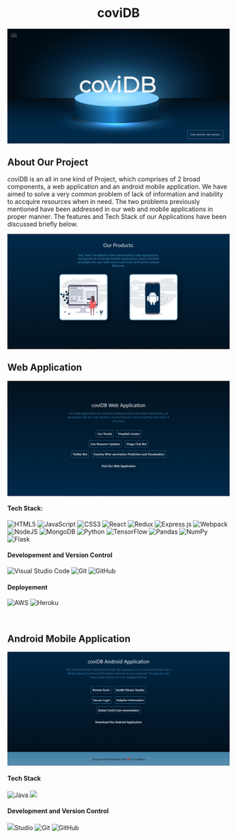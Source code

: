 <h1 align='center'>coviDB</h1>
<img align='center' src='https://github.com/javaBeans-VIT/Landing_Page/blob/main/snaps/landing_cover.PNG'></img>
<br>
<h2>About Our Project</h2>
<p>coviDB is an all in one kind of Project, which comprises of 2 broad components, a web application and an android mobile application. We have aimed to solve a very common problem of lack of information and inability to accquire resources when in need. The two problems previously mentioned have been addressed in our web and mobile applications in proper manner. The features and Tech Stack of our Applications have been discussed briefly below.</p>
<img align='center' src='https://github.com/javaBeans-VIT/Landing_Page/blob/main/snaps/products.PNG'></img>
<br>
<h2>Web Application</h2>
<img align='center' src='https://github.com/javaBeans-VIT/Landing_Page/blob/main/snaps/web_feature.PNG'></img>
<h4>Tech Stack:</h4>
<p><img alt="HTML5" src="https://img.shields.io/badge/html5-%23E34F26.svg?style=for-the-badge&logo=html5&logoColor=white"/> <img alt="JavaScript" src="https://img.shields.io/badge/javascript-%23323330.svg?style=for-the-badge&logo=javascript&logoColor=%23F7DF1E"/> <img alt="CSS3" src="https://img.shields.io/badge/css3-%231572B6.svg?style=for-the-badge&logo=css3&logoColor=white"/> <img alt="React" src="https://img.shields.io/badge/react-%2320232a.svg?style=for-the-badge&logo=react&logoColor=%2361DAFB"/> <img alt="Redux" src="https://img.shields.io/badge/redux-%23593d88.svg?style=for-the-badge&logo=redux&logoColor=white"/> 	<img alt="Express.js" src="https://img.shields.io/badge/express.js-%23404d59.svg?style=for-the-badge&logo=express&logoColor=%2361DAFB"/> <img alt="Webpack" src="https://img.shields.io/badge/webpack-%238DD6F9.svg?style=for-the-badge&logo=webpack&logoColor=black" /> <img alt="NodeJS" src="https://img.shields.io/badge/node.js-%2343853D.svg?style=for-the-badge&logo=node-dot-js&logoColor=white"/> <img alt="MongoDB" src ="https://img.shields.io/badge/MongoDB-%234ea94b.svg?style=for-the-badge&logo=mongodb&logoColor=white"/> <img alt="Python" src="https://img.shields.io/badge/python-%2314354C.svg?style=for-the-badge&logo=python&logoColor=white"/>	<img alt="TensorFlow" src="https://img.shields.io/badge/TensorFlow-%23FF6F00.svg?style=for-the-badge&logo=TensorFlow&logoColor=white" /> <img alt="Pandas" src="https://img.shields.io/badge/pandas-%23150458.svg?style=for-the-badge&logo=pandas&logoColor=white" /> <img alt="NumPy" src="https://img.shields.io/badge/numpy-%23013243.svg?style=for-the-badge&logo=numpy&logoColor=white" /> <img alt="Flask" src="https://img.shields.io/badge/flask-%23000.svg?style=for-the-badge&logo=flask&logoColor=white"/> </p>
<h4>Developement and Version Control</h4>
<p> <img alt="Visual Studio Code" src="https://img.shields.io/badge/VisualStudioCode-0078d7.svg?style=for-the-badge&logo=visual-studio-code&logoColor=white"/> <img alt="Git" src="https://img.shields.io/badge/git-%23F05033.svg?style=for-the-badge&logo=git&logoColor=white"/> <img alt="GitHub" src="https://img.shields.io/badge/github-%23121011.svg?style=for-the-badge&logo=github&logoColor=white"/></p>
<h4>Deployement</h4>
<p><img alt="AWS" src="https://img.shields.io/badge/AWS-%23FF9900.svg?style=for-the-badge&logo=amazon-aws&logoColor=white"/> <img alt="Heroku" src="https://img.shields.io/badge/heroku-%23430098.svg?style=for-the-badge&logo=heroku&logoColor=white"/></p>
<br>
<h2>Android Mobile Application</h2>
<img align='center' src='https://github.com/javaBeans-VIT/Landing_Page/blob/main/snaps/app_feature.PNG'></img>
<h4>Tech Stack</h4>
<p><img alt="Java" src="https://img.shields.io/badge/java-%23ED8B00.svg?style=for-the-badge&logo=java&logoColor=white"/> <img src='https://img.shields.io/badge/firebase-ffca28?style=for-the-badge&logo=firebase&logoColor=black'></img></p>
<h4>Development and Version Control</h4>
<p><img src='https://img.shields.io/badge/Android-3DDC84?style=for-the-badge&logo=android&logoColor=white'></img>Studio <img alt="Git" src="https://img.shields.io/badge/git-%23F05033.svg?style=for-the-badge&logo=git&logoColor=white"/> <img alt="GitHub" src="https://img.shields.io/badge/github-%23121011.svg?style=for-the-badge&logo=github&logoColor=white"/></p>
